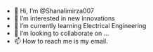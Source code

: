 - 👋 Hi, I’m @Shanalimirza007
- 👀 I’m interested in new innovations
- 🌱 I’m currently learning Electrical Engineering
- 💞️ I’m looking to collaborate on ...
- 📫 How to reach me is my email.

<!---
Shanalimirza007/Shanalimirza007 is a ✨ special ✨ repository because its `README.md` (this file) appears on your GitHub profile.
You can click the Preview link to take a look at your changes.
--->
